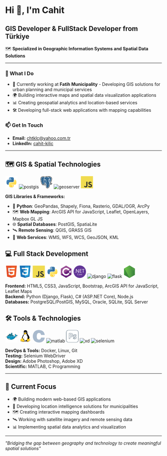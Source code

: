 # Hi 👋, I'm Cahit
## GIS Developer & FullStack Developer from Türkiye

🗺️ **Specialized in Geographic Information Systems and Spatial Data Solutions**

---

### 🚀 What I Do
- 🔭 Currently working at **Fatih Municipality** - Developing GIS solutions for urban planning and municipal services
- 🌍 Building interactive maps and spatial data visualization applications
- 📊 Creating geospatial analytics and location-based services
- 🛠️ Developing full-stack web applications with mapping capabilities

### 📫 Get In Touch
- **Email:** chtklc@yahoo.com.tr
- **LinkedIn:** [cahit-kilic](https://linkedin.com/in/cahit-kilic)

---

## 🗺️ GIS & Spatial Technologies

<p align="left">
<img src="https://raw.githubusercontent.com/devicons/devicon/master/icons/python/python-original.svg" alt="python" width="40" height="40"/>
<img src="https://upload.wikimedia.org/wikipedia/commons/thumb/c/c2/PostGIS_logo.png/256px-PostGIS_logo.png" alt="postgis" width="40" height="40"/>
<img src="https://raw.githubusercontent.com/devicons/devicon/master/icons/postgresql/postgresql-original.svg" alt="postgresql" width="40" height="40"/>
<img src="https://docs.geoserver.org/stable/en/user/_images/geoserver-logo.png" alt="geoserver" width="40" height="40"/>
<img src="https://raw.githubusercontent.com/devicons/devicon/master/icons/javascript/javascript-original.svg" alt="javascript" width="40" height="40"/>
</p>

**GIS Libraries & Frameworks:**
- 🐍 **Python**: GeoPandas, Shapely, Fiona, Rasterio, GDAL/OGR, ArcPy
- 🗺️ **Web Mapping**: ArcGIS API for JavaScript, Leaflet, OpenLayers, Mapbox GL JS
- 🌐 **Spatial Databases**: PostGIS, SpatiaLite
- 🛰️ **Remote Sensing**: QGIS, GRASS GIS
- 📡 **Web Services**: WMS, WFS, WCS, GeoJSON, KML

## 💻 Full Stack Development

<p align="left">
<img src="https://raw.githubusercontent.com/devicons/devicon/master/icons/html5/html5-original.svg" alt="html5" width="40" height="40"/>
<img src="https://raw.githubusercontent.com/devicons/devicon/master/icons/css3/css3-original.svg" alt="css3" width="40" height="40"/>
<img src="https://raw.githubusercontent.com/devicons/devicon/master/icons/javascript/javascript-original.svg" alt="javascript" width="40" height="40"/>
<img src="https://raw.githubusercontent.com/devicons/devicon/master/icons/python/python-original.svg" alt="python" width="40" height="40"/>
<img src="https://raw.githubusercontent.com/devicons/devicon/master/icons/csharp/csharp-original.svg" alt="csharp" width="40" height="40"/>
<img src="https://raw.githubusercontent.com/devicons/devicon/master/icons/dotnetcore/dotnetcore-original.svg" alt="aspnet" width="40" height="40"/>
<img src="https://cdn.worldvectorlogo.com/logos/django.svg" alt="django" width="40" height="40"/>
<img src="https://www.vectorlogo.zone/logos/pocoo_flask/pocoo_flask-icon.svg" alt="flask" width="40" height="40"/>
<img src="https://raw.githubusercontent.com/devicons/devicon/master/icons/nodejs/nodejs-original.svg" alt="nodejs" width="40" height="40"/>
</p>

**Frontend:** HTML5, CSS3, JavaScript, Bootstrap, ArcGIS API for JavaScript, Leaflet Maps  
**Backend:** Python (Django, Flask), C# (ASP.NET Core), Node.js  
**Databases:** PostgreSQL/PostGIS, MySQL, Oracle, SQLite, SQL Server  

## 🛠️ Tools & Technologies

<p align="left">
<img src="https://raw.githubusercontent.com/devicons/devicon/master/icons/docker/docker-original.svg" alt="docker" width="40" height="40"/>
<img src="https://raw.githubusercontent.com/devicons/devicon/master/icons/linux/linux-original.svg" alt="linux" width="40" height="40"/>
<img src="https://raw.githubusercontent.com/devicons/devicon/master/icons/c/c-original.svg" alt="c" width="40" height="40"/>
<img src="https://upload.wikimedia.org/wikipedia/commons/2/21/Matlab_Logo.png" alt="matlab" width="40" height="40"/>
<img src="https://raw.githubusercontent.com/devicons/devicon/master/icons/photoshop/photoshop-line.svg" alt="photoshop" width="40" height="40"/>
<img src="https://cdn.worldvectorlogo.com/logos/adobe-xd.svg" alt="xd" width="40" height="40"/>
<img src="https://raw.githubusercontent.com/detain/svg-logos/780f25886640cef088af994181646db2f6b1a3f8/svg/selenium-logo.svg" alt="selenium" width="40" height="40"/>
</p>

**DevOps & Tools:** Docker, Linux, Git  
**Testing:** Selenium WebDriver  
**Design:** Adobe Photoshop, Adobe XD  
**Scientific:** MATLAB, C Programming  

---

## 🎯 Current Focus
- 🌍 Building modern web-based GIS applications
- 📍 Developing location intelligence solutions for municipalities
- 🗺️ Creating interactive mapping dashboards
- 🛰️ Working with satellite imagery and remote sensing data
- 📊 Implementing spatial data analytics and visualization

---

*"Bridging the gap between geography and technology to create meaningful spatial solutions"*
